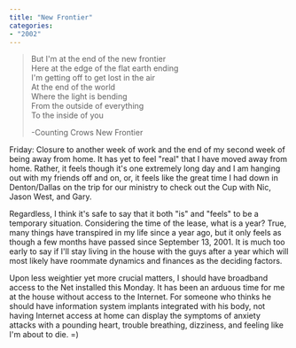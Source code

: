 ```yaml
---
title: "New Frontier"
categories:
- "2002"
---
```



> But I'm at the end of the new frontier    
> Here at the edge of the flat earth ending    
> I'm getting off to get lost in the air    
> At the end of the world    
> Where the light is bending    
> From the outside of everything    
> To the inside of you    
>     
> -Counting Crows New Frontier

Friday: Closure to another week of work and the end of my second week of being away from home. It has yet to feel "real" that I have moved away from home. Rather, it feels though it's one extremely long day and I am hanging out with my friends off and on, or, it feels like the great time I had down in Denton/Dallas on the trip for our ministry to check out the Cup with Nic, Jason West, and Gary.

Regardless, I think it's safe to say that it both "is" and "feels" to be a temporary situation. Considering the time of the lease, what is a year? True, many things have transpired in my life since a year ago, but it only feels as though a few months have passed since September 13, 2001. It is much too early to say if I'll stay living in the house with the guys after a year which will most likely have roommate dynamics and finances as the deciding factors.

Upon less weightier yet more crucial matters, I should have broadband access to the Net installed this Monday. It has been an arduous time for me at the house without access to the Internet. For someone who thinks he should have information system implants integrated with his body, not having Internet access at home can display the symptoms of anxiety attacks with a pounding heart, trouble breathing, dizziness, and feeling like I'm about to die. =)
